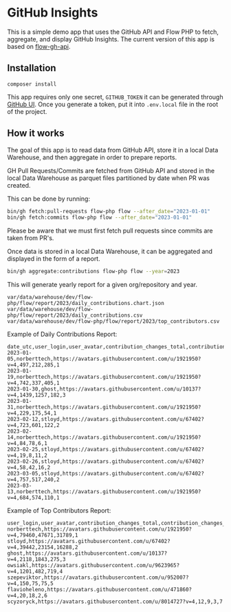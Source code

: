 # GitHub Insights 

This is a simple demo app that uses the GitHub API and Flow PHP to fetch, aggregate, and display GitHub Insights. 
The current version of this app is based on [flow-gh-api](https://github.com/stloyd/flow-gh-api).

## Installation

```console
composer install
```

This app requires only one secret, `GITHUB_TOKEN` it can be generated through [GitHub UI](https://github.com/settings/tokens).
Once you generate a token, put it into `.env.local` file in the root of the project.

## How it works 

The goal of this app is to read data from GitHub API, store it in a local Data Warehouse, and then aggregate in order 
to prepare reports. 

GH Pull Requests/Commits are fetched from GitHub API and stored in the local Data Warehouse as parquet files partitioned by date
when PR was created.

This can be done by running: 

```bash
bin/gh fetch:pull-requests flow-php flow --after_date="2023-01-01"
bin/gh fetch:commits flow-php flow --after_date="2023-01-01"
```

Please be aware that we must first fetch pull requests since commits are taken from PR's.

Once data is stored in a local Data Warehouse, it can be aggregated and displayed in the form of a report. 

```bash
bin/gh aggregate:contributions flow-php flow --year=2023
```

This will generate yearly report for a given org/repository and year. 

```console
var/data/warehouse/dev/flow-php/flow/report/2023/daily_contributions.chart.json
var/data/warehouse/dev/flow-php/flow/report/2023/daily_contributions.csv
var/data/warehouse/dev/flow-php/flow/report/2023/top_contributors.csv
```

Example of Daily Contributions Report:

```csv
date_utc,user_login,user_avatar,contribution_changes_total,contribution_changes_additions,contribution_changes_deletions,top_contributor_rank
2023-01-05,norberttech,https://avatars.githubusercontent.com/u/1921950?v=4,497,212,285,1
2023-01-19,norberttech,https://avatars.githubusercontent.com/u/1921950?v=4,742,337,405,1
2023-01-30,ghost,https://avatars.githubusercontent.com/u/10137?v=4,1439,1257,182,3
2023-01-31,norberttech,https://avatars.githubusercontent.com/u/1921950?v=4,229,175,54,1
2023-02-12,stloyd,https://avatars.githubusercontent.com/u/67402?v=4,723,601,122,2
2023-02-14,norberttech,https://avatars.githubusercontent.com/u/1921950?v=4,84,78,6,1
2023-02-25,stloyd,https://avatars.githubusercontent.com/u/67402?v=4,19,8,11,2
2023-02-26,stloyd,https://avatars.githubusercontent.com/u/67402?v=4,58,42,16,2
2023-03-05,stloyd,https://avatars.githubusercontent.com/u/67402?v=4,757,517,240,2
2023-03-13,norberttech,https://avatars.githubusercontent.com/u/1921950?v=4,684,574,110,1
```

Example of Top Contributors Report:

```csv
user_login,user_avatar,contribution_changes_total,contribution_changes_additions,contribution_changes_deletions,rank
norberttech,https://avatars.githubusercontent.com/u/1921950?v=4,79460,47671,31789,1
stloyd,https://avatars.githubusercontent.com/u/67402?v=4,39442,23154,16288,2
ghost,https://avatars.githubusercontent.com/u/10137?v=4,2118,1843,275,3
owsiakl,https://avatars.githubusercontent.com/u/9623965?v=4,1201,482,719,4
szepeviktor,https://avatars.githubusercontent.com/u/952007?v=4,150,75,75,5
flavioheleno,https://avatars.githubusercontent.com/u/471860?v=4,20,18,2,6
scyzoryck,https://avatars.githubusercontent.com/u/8014727?v=4,12,9,3,7
```
